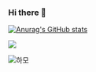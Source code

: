 ### Hi there 👋

<!--
**Yoojin23/Yoojin23** is a ✨ _special_ ✨ repository because its `README.md` (this file) appears on your GitHub profile.

Here are some ideas to get you started:

- 🔭 I’m currently working on ...
- 🌱 I’m currently learning ...
- 👯 I’m looking to collaborate on ...
- 🤔 I’m looking for help with ...
- 💬 Ask me about ...
- 📫 How to reach me: ...
- 😄 Pronouns: ...
- ⚡ Fun fact: ...
-->


[![Anurag's GitHub stats](https://github-readme-stats.vercel.app/api?username=Yoojin23)](https://github.com/Yoojin23)


<img src="https://img.shields.io/badge/python-3776AB?style=for-the-badge&logo=python&logoColor=white">


![하모](https://github.com/Yoojin23/Yoojin23/assets/156268493/2c8d1d5b-bab4-41f2-9ab5-ead4afec2a80)
